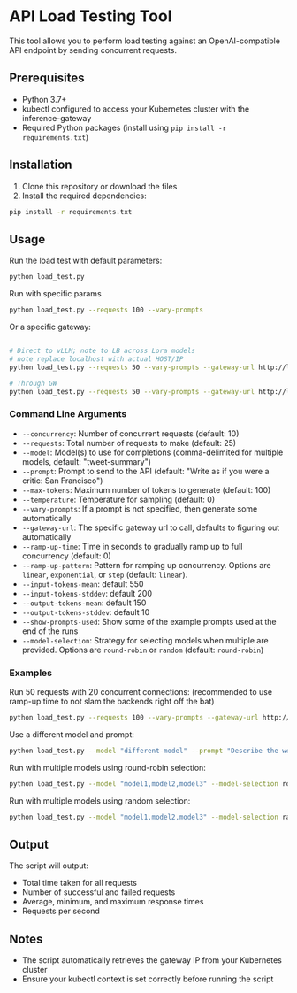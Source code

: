# API Load Testing Tool

This tool allows you to perform load testing against an OpenAI-compatible API endpoint by sending concurrent requests.

## Prerequisites

- Python 3.7+
- kubectl configured to access your Kubernetes cluster with the inference-gateway
- Required Python packages (install using `pip install -r requirements.txt`)

## Installation

1. Clone this repository or download the files
2. Install the required dependencies:

```bash
pip install -r requirements.txt
```

## Usage

Run the load test with default parameters:

```bash
python load_test.py
```

Run with specific params

```bash
python load_test.py --requests 100 --vary-prompts
```

Or a specific gateway:

```bash

# Direct to vLLM; note to LB across Lora models
# note replace localhost with actual HOST/IP
python load_test.py --requests 50 --vary-prompts --gateway-url http://localhost:8000 --concurrency 10 --model "tweet-summary-0,tweet-summary-1"

# Through GW
python load_test.py --requests 50 --vary-prompts --gateway-url http://localhost:8080 --concurrency 10 
```

### Command Line Arguments

- `--concurrency`: Number of concurrent requests (default: 10)
- `--requests`: Total number of requests to make (default: 25)
- `--model`: Model(s) to use for completions (comma-delimited for multiple models, default: "tweet-summary")
- `--prompt`: Prompt to send to the API (default: "Write as if you were a critic: San Francisco")
- `--max-tokens`: Maximum number of tokens to generate (default: 100)
- `--temperature`: Temperature for sampling (default: 0)
- `--vary-prompts`: If a prompt is not specified, then generate some automatically
- `--gateway-url`: The specific gateway url to call, defaults to figuring out automatically
- `--ramp-up-time`: Time in seconds to gradually ramp up to full concurrency (default: 0)
- `--ramp-up-pattern`: Pattern for ramping up concurrency. Options are `linear`, `exponential`, or `step` (default: `linear`).
- `--input-tokens-mean`: default 550
- `--input-tokens-stddev`: default 200
- `--output-tokens-mean`: default 150
- `--output-tokens-stddev`: default 10
- `--show-prompts-used`: Show some of the example prompts used at the end of the runs
- `--model-selection`: Strategy for selecting models when multiple are provided. Options are `round-robin` or `random` (default: `round-robin`)

### Examples

Run 50 requests with 20 concurrent connections:
(recommended to use ramp-up time to not slam the backends right off the bat)

```bash
python load_test.py --requests 100 --vary-prompts --gateway-url http://$IP:$PORT --concurrency 50 --ramp-up-time 30

```

Use a different model and prompt:

```bash
python load_test.py --model "different-model" --prompt "Describe the weather in New York"
```

Run with multiple models using round-robin selection:
```bash
python load_test.py --model "model1,model2,model3" --model-selection round-robin
```

Run with multiple models using random selection:
```bash
python load_test.py --model "model1,model2,model3" --model-selection random
```

## Output

The script will output:
- Total time taken for all requests
- Number of successful and failed requests
- Average, minimum, and maximum response times
- Requests per second

## Notes

- The script automatically retrieves the gateway IP from your Kubernetes cluster
- Ensure your kubectl context is set correctly before running the script